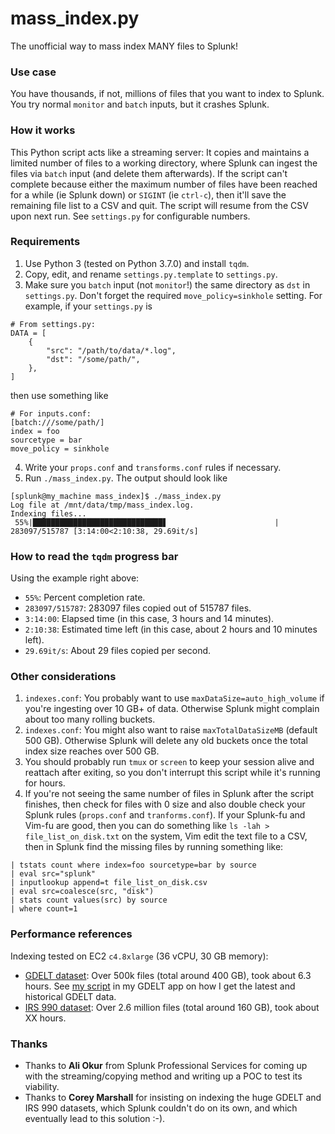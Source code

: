 # mass_index.py
The unofficial way to mass index MANY files to Splunk!

### Use case
You have thousands, if not, millions of files that you want to index to Splunk. You try normal `monitor` and `batch` inputs, but it crashes Splunk.

### How it works
This Python script acts like a streaming server: It copies and maintains a limited number of files to a working directory, where Splunk can ingest the files via `batch` input (and delete them afterwards). If the script can't complete because either the maximum number of files have been reached for a while (ie Splunk down) or `SIGINT` (ie `ctrl-c`), then it'll save the remaining file list to a CSV and quit. The script will resume from the CSV upon next run. See `settings.py` for configurable numbers. 

### Requirements

1. Use Python 3 (tested on Python 3.7.0) and install `tqdm`.
2. Copy, edit, and rename `settings.py.template` to `settings.py`.
3. Make sure you `batch` input (not `monitor`!) the same directory as `dst` in `settings.py`. Don't forget the required `move_policy=sinkhole` setting. For example, if your `settings.py` is

```
# From settings.py:
DATA = [
    {
        "src": "/path/to/data/*.log",
        "dst": "/some/path/",
    },
]
```

then use something like

```
# For inputs.conf:
[batch:///some/path/]
index = foo
sourcetype = bar
move_policy = sinkhole
```

4. Write your `props.conf` and `transforms.conf` rules if necessary.
5. Run `./mass_index.py`. The output should look like

```
[splunk@my_machine mass_index]$ ./mass_index.py
Log file at /mnt/data/tmp/mass_index.log.
Indexing files...
 55%|█████████████████████████████▋                        | 283097/515787 [3:14:00<2:10:38, 29.69it/s]
```

### How to read the `tqdm` progress bar
Using the example right above:

* `55%`: Percent completion rate.
* `283097/515787`: 283097 files copied out of 515787 files.
* `3:14:00`: Elapsed time (in this case, 3 hours and 14 minutes).
* `2:10:38`: Estimated time left (in this case, about 2 hours and 10 minutes left).
* `29.69it/s`: About 29 files copied per second.

### Other considerations
1. `indexes.conf`: You probably want to use `maxDataSize=auto_high_volume` if you're ingesting over 10 GB+ of data. Otherwise Splunk might complain about too many rolling buckets.
2. `indexes.conf`: You might also want to raise `maxTotalDataSizeMB` (default 500 GB). Otherwise Splunk will delete any old buckets once the total index size reaches over 500 GB.
3. You should probably run `tmux` or `screen` to keep your session alive and reattach after exiting, so you don't interrupt this script while it's running for hours.
4. If you're not seeing the same number of files in Splunk after the script finishes, then check for files with 0 size and also double check your Splunk rules (`props.conf` and `tranforms.conf`). If your Splunk-fu and Vim-fu are good, then you can do something like `ls -lah > file_list_on_disk.txt` on the system, Vim edit the text file to a CSV, then in Splunk find the missing files by running something like:

```
| tstats count where index=foo sourcetype=bar by source
| eval src="splunk"
| inputlookup append=t file_list_on_disk.csv
| eval src=coalesce(src, "disk")
| stats count values(src) by source
| where count=1
```

### Performance references
Indexing tested on EC2 `c4.8xlarge` (36 vCPU, 30 GB memory):

* [GDELT dataset](https://blog.gdeltproject.org/gdelt-2-0-our-global-world-in-realtime/): Over 500k files (total around 400 GB), took about 6.3 hours. See [my script](https://github.com/hobbes3/gdelt/blob/master/bin/get_data.py) in my GDELT app on how I get the latest and historical GDELT data.
* [IRS 990 dataset](https://docs.opendata.aws/irs-990/readme.html): Over 2.6 million files (total around 160 GB), took about XX hours.

### Thanks
* Thanks to **Ali Okur** from Splunk Professional Services for coming up with the streaming/copying method and writing up a POC to test its viability.
* Thanks to **Corey Marshall** for insisting on indexing the huge GDELT and IRS 990 datasets, which Splunk couldn't do on its own, and which eventually lead to this solution :-).
